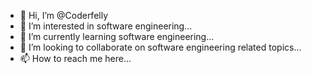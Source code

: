 - 👋 Hi, I’m @Coderfelly
- 👀 I’m interested in software engineering...
- 🌱 I’m currently learning software engineering...
- 💞️ I’m looking to collaborate on software engineering related topics...
- 📫 How to reach me here...

<!---
Coderfelly/Coderfelly is a ✨ special ✨ repository because its `README.md` (this file) appears on your GitHub profile.
You can click the Preview link to take a look at your changes.
--->
